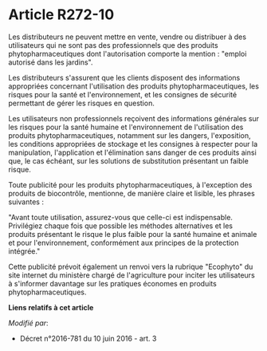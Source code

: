 # Article R272-10

Les distributeurs ne peuvent mettre en vente, vendre ou distribuer à des utilisateurs qui ne sont pas des professionnels que
des produits phytopharmaceutiques dont l'autorisation comporte la mention : "emploi autorisé dans les jardins".

Les distributeurs s'assurent que les clients disposent des informations appropriées concernant l'utilisation des produits
phytopharmaceutiques, les risques pour la santé et l'environnement, et les consignes de sécurité permettant de gérer les
risques en question.

Les utilisateurs non professionnels reçoivent des informations générales sur les risques pour la santé humaine et
l'environnement de l'utilisation des produits phytopharmaceutiques, notamment sur les dangers, l'exposition, les conditions
appropriées de stockage et les consignes à respecter pour la manipulation, l'application et l'élimination sans danger de ces
produits ainsi que, le cas échéant, sur les solutions de substitution présentant un faible risque.

Toute publicité pour les produits phytopharmaceutiques, à l'exception des produits de biocontrôle, mentionne, de manière
claire et lisible, les phrases suivantes :

"Avant toute utilisation, assurez-vous que celle-ci est indispensable. Privilégiez chaque fois que possible les méthodes
alternatives et les produits présentant le risque le plus faible pour la santé humaine et animale et pour l'environnement,
conformément aux principes de la protection intégrée."

Cette publicité prévoit également un renvoi vers la rubrique "Ecophyto" du site internet du ministère chargé de l'agriculture
pour inciter les utilisateurs à s'informer davantage sur les pratiques économes en produits phytopharmaceutiques.

**Liens relatifs à cet article**

_Modifié par_:

  - Décret n°2016-781 du 10 juin 2016 - art. 3
